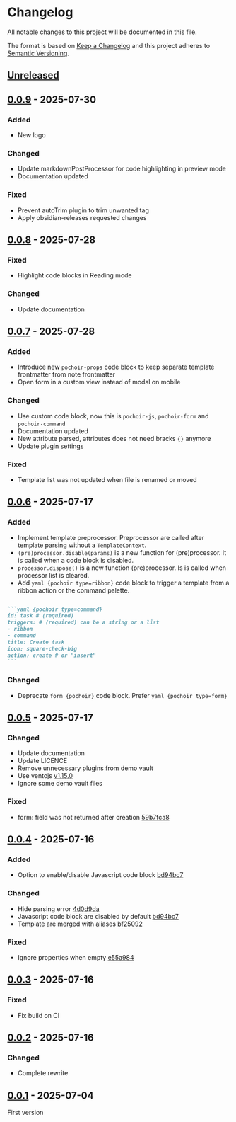 # Changelog
All notable changes to this project will be documented in this file.

The format is based on [Keep a Changelog](http://keepachangelog.com/)
and this project adheres to [Semantic Versioning](http://semver.org/).

## [Unreleased]

## [0.0.9] - 2025-07-30
### Added
- New logo

### Changed
- Update markdownPostProcessor for code highlighting in preview mode
- Documentation updated

### Fixed
- Prevent autoTrim plugin to trim unwanted tag
- Apply obsidian-releases requested changes

## [0.0.8] - 2025-07-28
### Fixed
- Highlight code blocks in Reading mode

### Changed
- Update documentation

## [0.0.7] - 2025-07-28
### Added
- Introduce new `pochoir-props` code block to keep separate template frontmatter from note frontmatter
- Open form in a custom view instead of modal on mobile

### Changed
- Use custom code block, now this is `pochoir-js`, `pochoir-form` and `pochoir-command`
- Documentation updated
- New attribute parsed, attributes does not need bracks `{}` anymore
- Update plugin settings

### Fixed
- Template list was not updated when file is renamed or moved

## [0.0.6] - 2025-07-17
### Added
- Implement template preprocessor. Preprocessor are called after template parsing without a `TemplateContext`.
- `(pre)processor.disable(params)` is a new function for (pre)processor. It is called when a code block is disabled.
- `processor.dispose()` is a new function (pre)processor. Is is called when processor list is cleared.
- Add ```yaml {pochoir type=ribbon}``` code block to trigger a template from a ribbon action or the command palette.

````md

```yaml {pochoir type=command}
id: task # (required)
triggers: # (required) can be a string or a list
- ribbon
- command
title: Create task
icon: square-check-big
action: create # or "insert"
```
````

### Changed
- Deprecate ```form {pochoir}``` code block. Prefer ```yaml {pochoir type=form}```

## [0.0.5] - 2025-07-17
### Changed
- Update documentation
- Update LICENCE
- Remove unnecessary plugins from demo vault
- Use ventojs [v1.15.0](https://github.com/ventojs/vento/blob/main/CHANGELOG.md#1150---2025-07-16)
- Ignore some demo vault files

### Fixed
- form: field was not returned after creation [59b7fca8](https://github.com/FuriouZz/obsidian-pochoir/commit/59b7fca8)

## [0.0.4] - 2025-07-16
### Added
- Option to enable/disable Javascript code block [bd94bc7](https://github.com/FuriouZz/obsidian-pochoir/commit/bd94bc7)

### Changed
- Hide parsing error [4d0d9da](https://github.com/furiouzz/obsidian-pochoir/commit/4d0d9da)
- Javascript code block are disabled by default [bd94bc7](https://github.com/FuriouZz/obsidian-pochoir/commit/bd94bc7)
- Template are merged with aliases [bf25092](https://github.com/FuriouZz/obsidian-pochoir/commit/bf25092)

### Fixed
- Ignore properties when empty [e55a984](https://github.com/FuriouZz/obsidian-pochoir/commit/e55a984)

## [0.0.3] - 2025-07-16
### Fixed

- Fix build on CI

## [0.0.2] - 2025-07-16
### Changed

- Complete rewrite

## [0.0.1] - 2025-07-04

First version

[Unreleased]: https://github.com/FuriouZz/obsidian-pochoir/compare/v0.0.9...main
[0.0.9]: https://github.com/FuriouZz/obsidian-pochoir/compare/v0.0.8...v0.0.9
[0.0.8]: https://github.com/FuriouZz/obsidian-pochoir/compare/v0.0.7...v0.0.8
[0.0.7]: https://github.com/FuriouZz/obsidian-pochoir/compare/v0.0.6...v0.0.7
[0.0.6]: https://github.com/FuriouZz/obsidian-pochoir/compare/v0.0.5...v0.0.6
[0.0.5]: https://github.com/FuriouZz/obsidian-pochoir/compare/v0.0.4...v0.0.5
[0.0.4]: https://github.com/FuriouZz/obsidian-pochoir/compare/v0.0.3...v0.0.4
[0.0.3]: https://github.com/FuriouZz/obsidian-pochoir/compare/v0.0.2...v0.0.3
[0.0.2]: https://github.com/FuriouZz/obsidian-pochoir/compare/v0.0.1...v0.0.2
[0.0.1]: https://github.com/FuriouZz/obsidian-pochoir/releases/tag/v0.0.1
